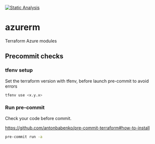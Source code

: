 [![Static Analysis](https://github.com/pagopa/azurerm/actions/workflows/static_analysis.yml/badge.svg?branch=main)](https://github.com/pagopa/azurerm/actions/workflows/static_analysis.yml)

# azurerm

Terraform Azure modules

## Precommit checks

### tfenv setup

Set the terraform version with tfenv, before launch pre-commit to avoid errors

```bash
tfenv use <x.y.x>
```

### Run pre-commit

Check your code before commit.

<https://github.com/antonbabenko/pre-commit-terraform#how-to-install>

```sh
pre-commit run -a
```
